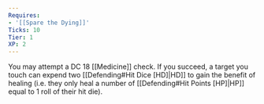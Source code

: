 ```yaml
---
Requires:
- '[[Spare the Dying]]'
Ticks: 10
Tier: 1
XP: 2
---
```


You may attempt a DC 18 [[Medicine]] check. If you succeed, a target you touch can expend two [[Defending#Hit Dice [HD]|HD]] to gain the benefit of healing (i.e. they only heal a number of [[Defending#Hit Points [HP]|HP]] equal to 1 roll of their hit die).
